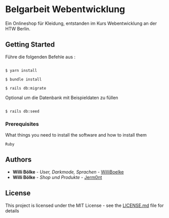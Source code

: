 # Belgarbeit Webentwicklung

Ein Onlineshop für Kleidung, entstanden im Kurs Webentwicklung an der HTW Berlin.

## Getting Started

Führe die folgenden Befehle aus :

<code>
$ yarn install
</code>

<code>
$ bundle install
</code>

<code>
$ rails db:migrate
</code>

Optional um die Datenbank mit Beispieldaten zu füllen

<code>
$ rails db:seed
</code>

### Prerequisites

What things you need to install the software and how to install them

```
Ruby
```
## Authors

* **Willi Bölke** - *User, Darkmode, Sprachen* - [WilliBoelke](https://github.com/WilliBoelke)
* **Willi Bölke** - *Shop und Produkte* - [Jerm0nt](https://github.com/Jerm0nt)

## License

This project is licensed under the MIT License - see the [LICENSE.md](LICENSE.md) file for details

